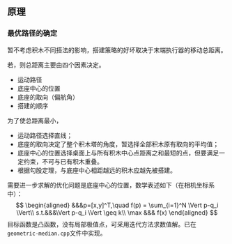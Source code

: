 ## 原理

### 最优路径的确定

暂不考虑积木不同搭法的影响，搭建策略的好坏取决于末端执行器的移动总距离。

若，则总距离主要由四个因素决定。

- 运动路径
- 底座中心的位置
- 底座的取向（偏航角）
- 搭建的顺序

为了使总距离最小，

- 运动路径选择直线；
- 底座的取向决定了整个积木塔的角度，暂选择全部积木原有取向的平均值；
- 底座中心的位置选择桌面上与所有积木中心点距离之和最短的点，但要满足一定约束，不可与已有积木重叠。
- 根据勾股定理，与底座中心相距越远的积木应越先被搭建。

需要进一步求解的优化问题是底座中心的位置，数学表述如下（在相机坐标系中）：
$$
\begin{aligned}
&&&p=[x,y]^T,\quad f(p) = \sum_{i=1}^N \Vert p-q_i \Vert\\
s.t.&&&\Vert p-q_i \Vert \geq k\\
\max &&& f(x)
\end{aligned}
$$
目标函数是凸函数，没有局部极值点，可采用迭代方法求数值解。已在`geometric-median.cpp`文件中实现。
